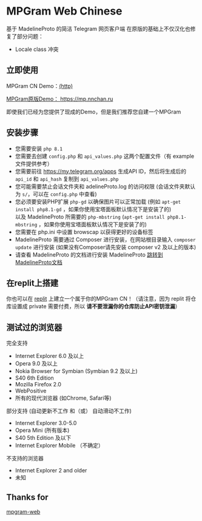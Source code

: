 # MPGram Web Chinese
基于 MadelineProto 的简洁 Telegram 网页客户端
在原版的基础上不仅汉化也修复了部分问题：
 - Locale class 冲突

## 立即使用
MPGram CN Demo：<a href="http://mp.bangumi.cyou">(http)

MPGram原版Demo： <a href="https://mp.nnchan.ru/">https://mp.nnchan.ru</a>

即使我们已经为您提供了现成的Demo，但是我们推荐您自建一个MPGram

## 安装步骤
- 您需要安装 `php 8.1`
- 您需要去创建 `config.php` 和 `api_values.php` 这两个配置文件（有 example 文件提供参考）
- 您需要前往 <a href="https://my.telegram.org/apps">https://my.telegram.org/apps</a> 生成API ID，然后将生成后的 `api_id` 和 `api_hash` 复制到 `api_values.php`
- 您可能需要禁止会话文件夹和 adelineProto.log 的访问权限 (会话文件夹默认为 `s/`，可以在 `config.php` 中查看)
- 您必须要安装PHP扩展 `php-gd` 以确保图片可以正常加载 (例如 `apt-get install php8.1-gd` ，如果你使用宝塔面板默认情况下是安装了的)<br>
以及 MadelineProto 所需要的 `php-mbstring` (`apt-get install php8.1-mbstring` ，如果你使用宝塔面板默认情况下是安装了的)
- 您需要在 php.ini 中设置 browscap 以获得更好的设备标签
- MadelineProto 需要通过 Composer 进行安装，在网站根目录输入 `composer update` 进行安装 (如果没有Composer请先安装 composer v2 及以上的版本)
- 请查看 MadelineProto 的文档进行安装 MadelineProto <a href="https://docs.madelineproto.xyz/docs/INSTALLATION.html">跳转到 MadelineProto文档</a>

## 在replit上搭建
你也可以在 [replit](https://replit.com/@reallanta/mpgram-cn?v=1) 上建立一个属于你的MPGram CN！（请注意，因为 replit 将仓库设置成 private 需要付费，所以 **请不要泄漏你的仓库防止API密钥泄漏**）

## 测试过的浏览器
完全支持
- Internet Explorer 6.0 及以上
- Opera 9.0 及以上
- Nokia Browser for Symbian (Symbian 9.2 及以上)
- S40 6th Edition
- Mozilla Firefox 2.0
- WebPositive
- 所有的现代浏览器 (如Chrome, Safari等)

部分支持 (自动更新不工作 和（或） 自动滑动不工作)
- Internet Explorer 3.0-5.0
- Opera Mini (所有版本)
- S40 5th Edition 及以下
- Internet Explorer Mobile （不确定）

不支持的浏览器
- Internet Explorer 2 and older
- 未知

## Thanks for
[mpgram-web](https://github.com/shinovon/mpgram-web)